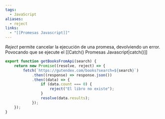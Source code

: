 ```yaml
---
tags:
  - JavaScript
aliases:
  - reject
links:
  - "[[Promesas Javascript]]"
---
```

*Reject* permite cancelar la ejecución de una promesa, devolviendo un error. Povocando que se ejecute el [[Catch() Promesas Javascript|catch()]]
```javascript
export function getBooksFromApi(search) {
	return new Promise((resolve, reject) => {
		fetch(`https://gutendex.com/books?search=${search}`)
			.then((response) => response.json())
			.then((data) => {
				if (data.count === 0) {
					reject("El libro no existe");
				}
				resolve(data.results);
			});
	});
}
```